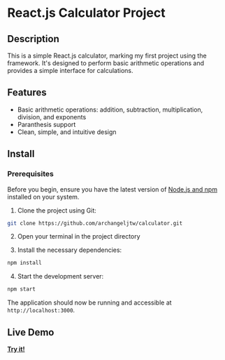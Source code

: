 # React.js Calculator Project

## Description

This is a simple React.js calculator, marking my first project using the framework. It's designed to perform basic arithmetic operations and provides a simple interface for calculations.

## Features

- Basic arithmetic operations: addition, subtraction, multiplication, division, and exponents
- Paranthesis support
- Clean, simple, and intuitive design

## Install

### Prerequisites

  Before you begin, ensure you have the latest version of [Node.js and npm](https://nodejs.org/) installed on your system.


1. Clone the project using Git:

```bash
git clone https://github.com/archangeljtw/calculator.git
```

2. Open your terminal in the project directory

3. Install the necessary dependencies:

```bash
npm install
```

4. Start the development server:

```bash
npm start
```

The application should now be running and accessible at `http://localhost:3000`.

## Live Demo

[**Try it!**](https://archangeljtw.github.io/calculator/)
